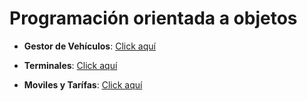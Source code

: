 # Programación orientada a objetos

- **Gestor de Vehículos**: [Click aquí](Ejercicios/Gestor_Vehículos/)

- **Terminales**: [Click aquí](Ejercicios/Terminales/)

- **Moviles y Tarífas**: [Click aquí](Ejercicios/Moviles/)